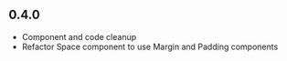 ## 0.4.0
- Component and code cleanup
- Refactor Space component to use Margin and Padding components

